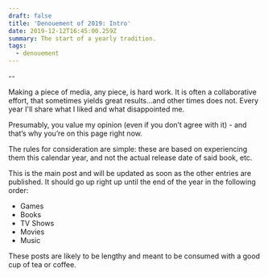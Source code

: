 ```yaml
---
draft: false
title: 'Denouement of 2019: Intro'
date: 2019-12-12T16:45:00.259Z
summary: The start of a yearly tradition.
tags:
  - denouement
---
```

\--

Making a piece of media, any piece, is hard work. It is often a collaborative effort, that sometimes yields great results…and other times does not. Every year I'll share what I liked and what disappointed me.

Presumably, you value my opinion (even if you don’t agree with it) - and that’s why you’re on this page right now.

The rules for consideration are simple: these are based on experiencing them this calendar year, and not the actual release date of said book, etc.

This is the main post and will be updated as soon as the other entries are published. It should go up right up until the end of the year in the following order:

* Games
* Books
* TV Shows
* Movies
* Music

These posts are likely to be lengthy and meant to be consumed with a good cup of tea or coffee.
